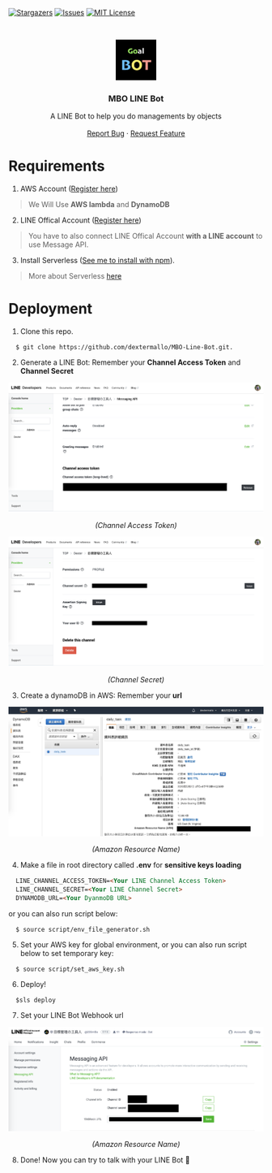 [![Stargazers][stars-shield]][stars-url]
[![Issues][issues-shield]][issues-url]
[![MIT License][license-shield]][license-url]

<!-- PROJECT LOGO -->
<br />
<p align="center">
  <a href="https://github.com/github_username/repo">
    <img src="images/logo.png" alt="Logo" width="80" height="80">
  </a>

  <h3 align="center">MBO LINE Bot</h3>

  <p align="center">
    A LINE Bot to help you do managements by objects
    <br />
    <br />
    <a href="https://github.com/dextermallo/MBO-Line-Bot/issues">Report Bug</a>
    ·
    <a href="https://github.com/dextermallo/MBO-Line-Bot/issues">Request Feature</a>
  </p>
</p>

<!-- Content -->
# Requirements
1. AWS Account ([Register here](https://portal.aws.amazon.com/billing/signup#/start))
> We Will Use **AWS lambda** and **DynamoDB**
2. LINE Offical Account ([Register here](https://account.line.biz/login?redirectUri=https%3A%2F%2Fmanager.line.biz%2F))  
> You have to also connect LINE Offical Account **with a LINE account** to use Message API.

3. Install Serverless ([See me to install with npm](https://www.npmjs.com/package/serverless)). 
> More about Serverless [here](https://www.serverless.com/)  

# Deployment
1. Clone this repo.
```shell
  $ git clone https://github.com/dextermallo/MBO-Line-Bot.git. 
```

2. Generate a LINE Bot: Remember your **Channel Access Token** and **Channel Secret**

![Alt text](/images/readme/01.png "Channel Access Token")

<p align="center">
<i>(Channel Access Token)</i>
</p>

![Alt text](/images/readme/02.png "Channel Secret")

<p align="center">
<i>(Channel Secret)</i>
</p>

3. Create a dynamoDB in AWS: Remember your **url**

![Alt text](/images/readme/04.png "ARN")

<p align="center">
<i>(Amazon Resource Name)</i>
</p>

4. Make a file in root directory called **.env** for **sensitive keys loading**
  ```markdown
    LINE_CHANNEL_ACCESS_TOKEN=<Your LINE Channel Access Token>
    LINE_CHANNEL_SECRET=<Your LINE Channel Secret>
    DYNAMODB_URL=<Your DyanmoDB URL>
  ```

  or you can also run script below:
  ```shell
    $ source script/env_file_generator.sh
  ```

5. Set your AWS key for global environment, or you can also run script below to set temporary key:
```shell
  $ source script/set_aws_key.sh
```

6. Deploy!
```shell
  $sls deploy
```

7. Set your LINE Bot Webhook url

![Alt text](/images/readme/03.png "Webhook")

<p align="center">
<i>(Amazon Resource Name)</i>
</p>

8. Done! Now you can try to talk with your LINE Bot 🐥

<!-- MARKDOWN LINKS & IMAGES -->
<!-- https://www.markdownguide.org/basic-syntax/#reference-style-links -->
[stars-shield]: https://img.shields.io/github/stars/dextermallo/MBO-Line-Bot.svg?style=flat-square
[stars-url]: https://github.com/dextermallo/MBO-Line-Bot/stargazers
[issues-shield]: https://img.shields.io/github/issues/dextermallo/MBO-Line-Bot.svg?style=flat-square
[issues-url]: https://github.com/dextermallo/MBO-Line-Bot/issues
[license-shield]: https://img.shields.io/github/license/dextermallo/MBO-Line-Bot.svg?style=flat-square
[license-url]: https://github.com/dextermallo/MBO-Line-Bot/blob/master/LICENSE